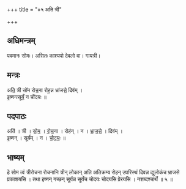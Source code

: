 +++
title = "०५ अति त्री"

+++
## अधिमन्त्रम्
पवमानः सोमः। असितः काश्यपो देवलो वा। गायत्री।

## मन्त्रः
अति॒ त्री सो॑म रोच॒ना रोह॒न्न भ्रा॑जसे॒ दिव॑म् ।  
इ॒ष्णन्त्सूर्यं॒ न चो॑दयः ॥

## पदपाठः
अति॑ । त्री । सो॒म॒ । रो॒च॒ना । रोह॑न् । न । भ्रा॒ज॒से॒ । दिव॑म् ।  
इ॒ष्णन् । सूर्य॑म् । न । चो॒द॒यः॒ ॥

## भाष्यम्
हे सोम त्वं त्रीरोचना रोचनानि त्रीन् लोकान् अति अतिक्रम्य रोहन् उपरिस्थं दिवन्न द्युलोकंच भ्राजसे प्रकाशयसि । तथा इष्णन् गच्छन् सूर्यन्न सूर्यंच चोदयः चोदयसि प्रेरयसि । नशब्दश्चार्थे ॥ ५ ॥